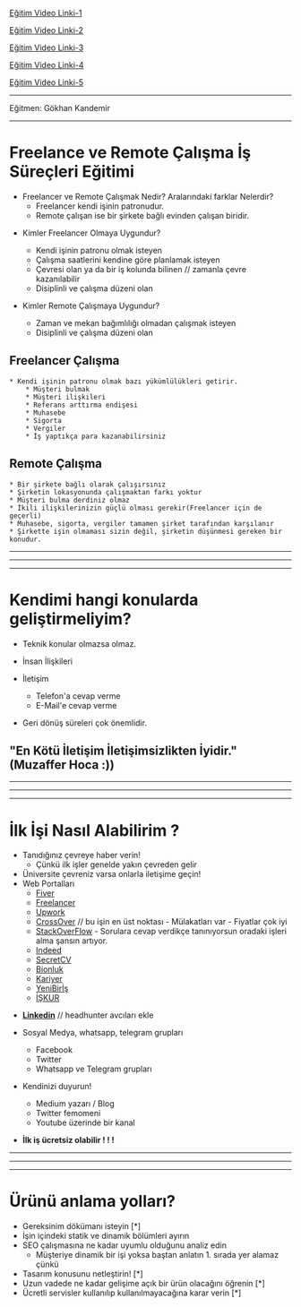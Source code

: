 [Eğitim Video Linki-1](https://www.youtube.com/watch?v=tIoK25bNkqE)

[Eğitim Video Linki-2](https://www.youtube.com/watch?v=hj3DQyelzQA)

[Eğitim Video Linki-3](https://www.youtube.com/watch?v=HTTcFD5Gvlo)

[Eğitim Video Linki-4](https://www.youtube.com/watch?v=R-qLSOewyko)

[Eğitim Video Linki-5](https://www.youtube.com/watch?v=iSd_azPhaC4)

---

Eğitmen: Gökhan Kandemir

---

# Freelance ve Remote Çalışma İş Süreçleri Eğitimi

- Freelancer ve Remote Çalışmak Nedir? Aralarındaki farklar Nelerdir?
    - Freelancer kendi işinin patronudur.
    - Remote çalışan ise bir şirkete bağlı evinden çalışan biridir.

* Kimler Freelancer Olmaya Uygundur?
    * Kendi işinin patronu olmak isteyen
    * Çalışma saatlerini kendine göre planlamak isteyen
    * Çevresi olan ya da bir iş kolunda bilinen // zamanla çevre kazanılabilir
    * Disiplinli ve çalışma düzeni olan

* Kimler Remote Çalışmaya Uygundur?
    * Zaman ve mekan bağımlılığı olmadan çalışmak isteyen
    * Disiplinli ve çalışma düzeni olan

## Freelancer Çalışma
    * Kendi işinin patronu olmak bazı yükümlülükleri getirir.
        * Müşteri bulmak
        * Müşteri ilişkileri
        * Referans arttırma endişesi
        * Muhasebe
        * Sigorta
        * Vergiler
        * İş yaptıkça para kazanabilirsiniz
## Remote Çalışma
    * Bir şirkete bağlı olarak çalışırsınız
    * Şirketin lokasyonunda çalışmaktan farkı yoktur
    * Müşteri bulma derdiniz olmaz
    * İkili ilişkilerinizin güçlü olması gerekir(Freelancer için de geçerli)
    * Muhasebe, sigorta, vergiler tamamen şirket tarafından karşılanır
    * Şirkette işin olmaması sizin değil, şirketin düşünmesi gereken bir konudur.


***
***
***


# Kendimi hangi konularda geliştirmeliyim?
- Teknik konular olmazsa olmaz.

- İnsan İlişkileri

- İletişim
    - Telefon'a cevap verme
    - E-Mail'e cevap verme

- Geri dönüş süreleri çok önemlidir.

## "En Kötü İletişim İletişimsizlikten İyidir." (Muzaffer Hoca :))

***
***
***

# İlk İşi Nasıl Alabilirim ?

- Tanıdığınız çevreye haber verin!
    - Çünkü ilk işler genelde yakın çevreden gelir
- Üniversite çevreniz varsa onlarla iletişime geçin!
- Web Portalları
    - [Fiver](https://www.fiver.com)
    - [Freelancer](https://www.freelancer.com)
    - [Upwork](https://www.upwork.com)
    - [CrossOver](https://www.crossover.com) // bu işin en üst noktası - Mülakatları var - Fiyatlar çok iyi
    - [StackOverFlow](https://www.stackoverflow.com) - Sorulara cevap verdikçe tanınıyorsun oradaki işleri alma şansın artıyor.
    - [Indeed](https://www.indeed.com) 
    - [SecretCV](https://www.secretcv.com)
    - [Bionluk](https://www.bionluk.com)
    - [Kariyer](https://www.kariyer.net)
    - [YeniBirİş](https://yenibiris.com)
    - [İŞKUR](https://www.iskur.gov.tr)
* **[Linkedin](https://www.linkedin.com)** // headhunter avcıları ekle
* Sosyal Medya, whatsapp, telegram grupları
    * Facebook
    * Twitter
    * Whatsapp ve Telegram grupları
* Kendinizi duyurun!
    - Medium yazarı / Blog
    - Twitter femomeni
    - Youtube üzerinde bir kanal

* **İlk iş ücretsiz olabilir ! ! !**

***
***
***

# Ürünü anlama yolları?
* Gereksinim dökümanı isteyin [*]
* İşin içindeki statik ve dinamik bölümleri ayırın
* SEO çalışmasına ne kadar uyumlu olduğunu analiz edin
    * Müşteriye dinamik bir işi yoksa baştan anlatın 1. sırada yer alamaz çünkü
* Tasarım konusunu netleştirin! [*]
* Uzun vadede ne kadar gelişime açık bir ürün olacağını öğrenin [*]
* Ücretli servisler kullanılıp kullanılmayacağına karar verin [*]